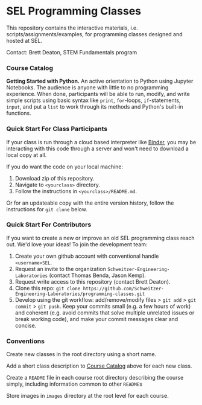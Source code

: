 # SEL Programming Classes
This repository contains the interactive materials, i.e.
scripts/assignments/examples, for programming classes designed and hosted at
SEL.

Contact: Brett Deaton, STEM Fundamentals program


### Course Catalog

**Getting Started with Python.** An active orientation to Python using Jupyter
Notebooks. The audience is anyone with little to no programming experience.
When done, participants will be able to run, modify, and write simple scripts
using basic syntax like `print`, `for`-loops, `if`-statements, `input`,
and put a `list` to work through its methods and Python's built-in functions.


### Quick Start For Class Participants
If your class is run through a cloud based interpreter like
[Binder](https://mybinder.org/), you may be interacting with this code through
a server and won't need to download a local copy at all.

If you do want the code on your local machine:
1. Download zip of this repository.
2. Navigate to `<yourclass>` directory.
3. Follow the instructions in `<yourclass>/README.md`.

Or for an updateable copy with the entire version history, follow the
instructions for `git clone` below.


### Quick Start For Contributors
If you want to create a new or improve an old SEL programming class reach out.
We'd love your ideas! To join the development team:
1. Create your own github account with conventional handle `<username>SEL`.
2. Request an invite to the organization `Schweitzer-Engineering-Laboratories`
   (contact Thomas Benda, Jason Kemp).
3. Request write access to this repository (contact Brett Deaton).
4. Clone this repo:
   `git clone https://github.com/Schweitzer-Engineering-Laboratories/programming-classes.git`
5. Develop using the git workflow: add/remove/modify files > `git add` >
   `git commit` > `git push`.
   Keep your commits small (e.g. a few hours of work) and coherent (e.g. avoid
   commits that solve multiple unrelated issues or break working code),
   and make your commit messages clear and concise.


### Conventions
Create new classes in the root directory using a short name.

Add a short class description to [Course Catalog](#course-catalog) above for
each new class.

Create a `README` file in each course root directory describing the course
simply, including information common to other `README`s

Store images in `images` directory at the root level for each course.

